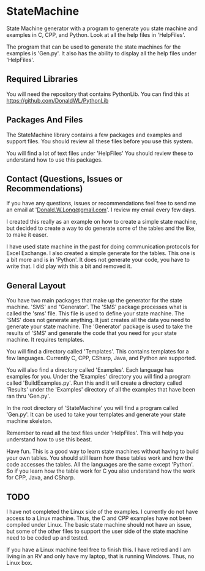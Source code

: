 # StateMachine

  State Machine generator with a program to generate you state machine
  and examples in C, CPP, and Python.  Look at all the help files in
  'HelpFiles'.
 
  The program that can be used to generate the state machines for the
  examples is 'Gen.py'.  It also has the ability to display all the
  help files under 'HelpFiles'.

## Required Libraries

  You will need the repository that contains PythonLib.  You can find
  this at https://github.com/DonaldWL/PythonLib

## Packages And Files

  The StateMachine library contains a few packages and examples and 
  support files.  You should review all these files before you use
  this system.
 
  You will find a lot of text files under 'HelpFiles'  You should
  review these to understand how to use this packages.

## Contact (Questions, Issues or Recommendations)  
  If you have any questions, issues or recommendations feel free to send
  me an email at 'Donald.W.Long@gmail.com'.  I review my email every few
  days.
  
  I created this really as an example on how to create a simple state
  machine, but decided to create a way to do generate some of the tables
  and the like, to make it easer.
  
  I have used state machine in the past for doing communication protocols
  for Excel Exchange.  I also created a simple generate for the tables.  This
  one is a bit more and is in 'Python'.  It does not generate your code, you
  have to write that.  I did play with this a bit and removed it.
  
## General Layout

  You have two main packages that make up the generator for the state machine.
  'SMS' and "Generator'.  The 'SMS' package processes what is called the 'sms'
  file.  This file is used to define your state machine.  The 'SMS' does not
  generate anything.  It just creates all the data you need to generate your
  state machine.  The 'Generator' package is used to take the results of 'SMS'
  and generate the code that you need for your state machine.  It requires
  templates. 
  
  You will find a directory called 'Templates'.  This contains templates for 
  a few languages.  Currently C, CPP, CSharp, Java, and Python are supported.
  
  You will also find a directory called 'Examples'.  Each language has examples
  for you.  Under the 'Examples' directory you will find a program called 
  'BuildExamples.py'.  Run this and it will create a directory called 'Results'
  under the 'Examples' directory of all the examples that have been ran thru
  'Gen.py'.
  
  In the root directory of 'StateMachine' you will find a program called 'Gen.py'.
  It can be used to take your templates and generate your state machine skeleton.
  
  Remember to read all the text files under 'HelpFiles'.  This will help you 
  understand how to use this beast.
  
  Have fun.  This is a good way to learn state machines without having to build
  your own tables.  You should still learn how these tables work and how the code
  accesses the tables.  All the languages are the same except 'Python'.  So if you
  learn how the table work for C you also understand how the work for CPP, Java,
  and CSharp.
   
## TODO

  I have not completed the Linux side of the examples.  I currently do
  not have access to a Linux machine.  Thus, the C and CPP examples have
  not been compiled under Linux.  The basic state machine should not have
  an issue, but some of the other files to support the user side of the
  state machine need to be coded up and tested.
  
  If you have a Linux machine feel free to finish this.  I have retired and
  I am living in an RV and only have my laptop, that is running Windows.  Thus,
  no Linux box.
  
